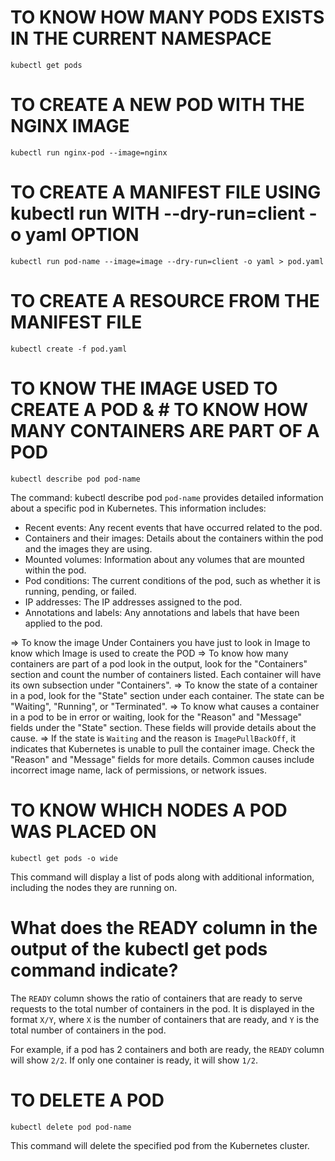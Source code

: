 # TO KNOW HOW MANY PODS EXISTS IN THE CURRENT NAMESPACE
`kubectl get pods`

# TO CREATE A NEW POD WITH THE NGINX IMAGE
`kubectl run nginx-pod --image=nginx`

# TO CREATE A MANIFEST FILE USING kubectl run WITH --dry-run=client -o yaml OPTION
`kubectl run pod-name --image=image --dry-run=client -o yaml > pod.yaml`

# TO CREATE A RESOURCE FROM THE MANIFEST FILE
`kubectl create -f pod.yaml`

# TO KNOW THE IMAGE USED TO CREATE A POD & # TO KNOW HOW MANY CONTAINERS ARE PART OF A POD
`kubectl describe pod pod-name`

The command: kubectl describe pod `pod-name` provides detailed information about a specific pod in Kubernetes. 
This information includes:

- Recent events: Any recent events that have occurred related to the pod.
- Containers and their images: Details about the containers within the pod and the images they are using.
- Mounted volumes: Information about any volumes that are mounted within the pod.
- Pod conditions: The current conditions of the pod, such as whether it is running, pending, or failed.
- IP addresses: The IP addresses assigned to the pod.
- Annotations and labels: Any annotations and labels that have been applied to the pod.

=> To know the image Under Containers you have just to look in Image to know which Image is used to create the POD
=> To know how many containers are part of a pod look in the output, look for the "Containers" section and count the number of containers listed. Each container will have its own subsection under "Containers".
=> To know the state of a container in a pod, look for the "State" section under each container. The state can be "Waiting", "Running", or "Terminated".
=> To know what causes a container in a pod to be in error or waiting, look for the "Reason" and "Message" fields under the "State" section. These fields will provide details about the cause.
=> If the state is `Waiting` and the reason is `ImagePullBackOff`, it indicates that Kubernetes is unable to pull the container image. Check the "Reason" and "Message" fields for more details. Common causes include incorrect image name, lack of permissions, or network issues.

# TO KNOW WHICH NODES A POD WAS PLACED ON 
`kubectl get pods -o wide`

This command will display a list of pods along with additional information, including the nodes they are running on.

# What does the READY column in the output of the kubectl get pods command indicate?

The `READY` column shows the ratio of containers that are ready to serve requests to the total number of containers in the pod. It is displayed in the format `X/Y`, where `X` is the number of containers that are ready, and `Y` is the total number of containers in the pod.

For example, if a pod has 2 containers and both are ready, the `READY` column will show `2/2`. If only one container is ready, it will show `1/2`.

# TO DELETE A POD
`kubectl delete pod pod-name`

This command will delete the specified pod from the Kubernetes cluster.

